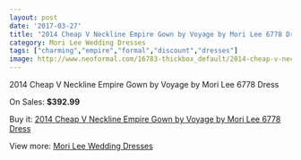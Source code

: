 ```yaml
---
layout: post
date: '2017-03-27'
title: "2014 Cheap V Neckline Empire Gown by Voyage by Mori Lee 6778 Dress"
category: Mori Lee Wedding Dresses
tags: ["charming","empire","formal","discount","dresses"]
image: http://www.neoformal.com/16783-thickbox_default/2014-cheap-v-neckline-empire-gown-by-voyage-by-mori-lee-6778-dress.jpg
---
```

2014 Cheap V Neckline Empire Gown by Voyage by Mori Lee 6778 Dress

On Sales: **$392.99**
<a href="https://www.neoformal.com/en/mori-lee-wedding-dresses-2014/5553-2014-cheap-v-neckline-empire-gown-by-voyage-by-mori-lee-6778-dress.html"><amp-img layout="responsive" width="600" height="600" src="//www.neoformal.com/16783-thickbox_default/2014-cheap-v-neckline-empire-gown-by-voyage-by-mori-lee-6778-dress.jpg" alt="2014 Cheap V Neckline Empire Gown by Voyage by Mori Lee 6778 Dress 0" /></a>
<a href="https://www.neoformal.com/en/mori-lee-wedding-dresses-2014/5553-2014-cheap-v-neckline-empire-gown-by-voyage-by-mori-lee-6778-dress.html"><amp-img layout="responsive" width="600" height="600" src="//www.neoformal.com/16787-thickbox_default/2014-cheap-v-neckline-empire-gown-by-voyage-by-mori-lee-6778-dress.jpg" alt="2014 Cheap V Neckline Empire Gown by Voyage by Mori Lee 6778 Dress 1" /></a>
<a href="https://www.neoformal.com/en/mori-lee-wedding-dresses-2014/5553-2014-cheap-v-neckline-empire-gown-by-voyage-by-mori-lee-6778-dress.html"><amp-img layout="responsive" width="600" height="600" src="//www.neoformal.com/16786-thickbox_default/2014-cheap-v-neckline-empire-gown-by-voyage-by-mori-lee-6778-dress.jpg" alt="2014 Cheap V Neckline Empire Gown by Voyage by Mori Lee 6778 Dress 2" /></a>
<a href="https://www.neoformal.com/en/mori-lee-wedding-dresses-2014/5553-2014-cheap-v-neckline-empire-gown-by-voyage-by-mori-lee-6778-dress.html"><amp-img layout="responsive" width="600" height="600" src="//www.neoformal.com/16785-thickbox_default/2014-cheap-v-neckline-empire-gown-by-voyage-by-mori-lee-6778-dress.jpg" alt="2014 Cheap V Neckline Empire Gown by Voyage by Mori Lee 6778 Dress 3" /></a>
<a href="https://www.neoformal.com/en/mori-lee-wedding-dresses-2014/5553-2014-cheap-v-neckline-empire-gown-by-voyage-by-mori-lee-6778-dress.html"><amp-img layout="responsive" width="600" height="600" src="//www.neoformal.com/16784-thickbox_default/2014-cheap-v-neckline-empire-gown-by-voyage-by-mori-lee-6778-dress.jpg" alt="2014 Cheap V Neckline Empire Gown by Voyage by Mori Lee 6778 Dress 4" /></a>

Buy it: [2014 Cheap V Neckline Empire Gown by Voyage by Mori Lee 6778 Dress](https://www.neoformal.com/en/mori-lee-wedding-dresses-2014/5553-2014-cheap-v-neckline-empire-gown-by-voyage-by-mori-lee-6778-dress.html "2014 Cheap V Neckline Empire Gown by Voyage by Mori Lee 6778 Dress")

View more: [Mori Lee Wedding Dresses](https://www.neoformal.com/en/67-mori-lee-wedding-dresses-2014 "Mori Lee Wedding Dresses")